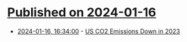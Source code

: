 # [Published on 2024-01-16](index.md)

* [2024-01-16, 16:34:00](https://soylentnews.org/article.pl?sid=24/01/15/1425235&from=rss) - [US CO2 Emissions Down in 2023](https://soylentnews.org/article.pl?sid=24/01/15/1425235&from=rss)
